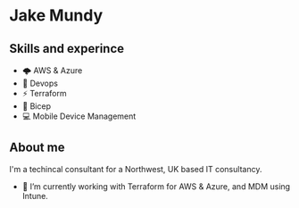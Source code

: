 # Jake Mundy

## Skills and experince
 - 🌩 AWS & Azure
 - 🤖 Devops
 - ⚡ Terraform
 - 💪 Bicep
 - 💻 Mobile Device Management

## About me
I'm a techincal consultant for a Northwest, UK based IT consultancy.
- 🔭 I’m currently working with Terraform for AWS & Azure, and MDM using Intune.
